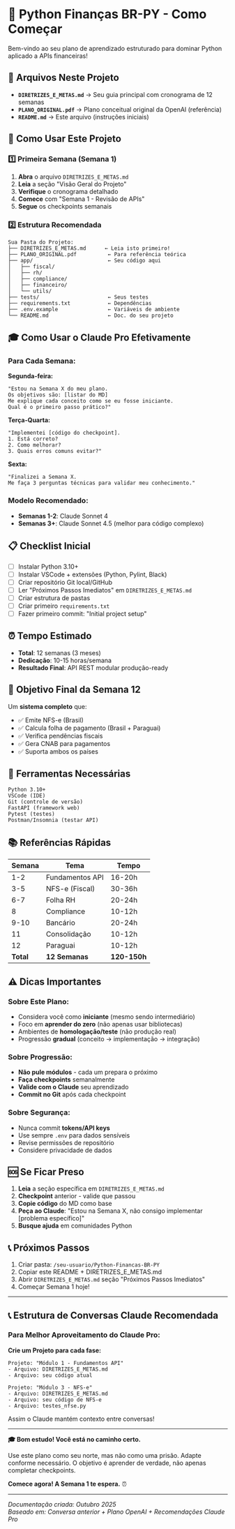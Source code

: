 # 🎯 Python Finanças BR-PY - Como Começar

Bem-vindo ao seu plano de aprendizado estruturado para dominar Python aplicado a APIs financeiras!

## 📄 Arquivos Neste Projeto

- **`DIRETRIZES_E_METAS.md`** → Seu guia principal com cronograma de 12 semanas
- **`PLANO_ORIGINAL.pdf`** → Plano conceitual original da OpenAI (referência)
- **`README.md`** → Este arquivo (instruções iniciais)

## 🚀 Como Usar Este Projeto

### 1️⃣ Primeira Semana (Semana 1)

1. **Abra** o arquivo `DIRETRIZES_E_METAS.md`
2. **Leia** a seção "Visão Geral do Projeto"
3. **Verifique** o cronograma detalhado
4. **Comece** com "Semana 1 - Revisão de APIs"
5. **Segue** os checkpoints semanais

### 2️⃣ Estrutura Recomendada

```
Sua Pasta do Projeto:
├── DIRETRIZES_E_METAS.md      ← Leia isto primeiro!
├── PLANO_ORIGINAL.pdf          ← Para referência teórica
├── app/                        ← Seu código aqui
│   ├── fiscal/
│   ├── rh/
│   ├── compliance/
│   ├── financeiro/
│   └── utils/
├── tests/                      ← Seus testes
├── requirements.txt            ← Dependências
├── .env.example                ← Variáveis de ambiente
└── README.md                   ← Doc. do seu projeto
```

## 🎓 Como Usar o Claude Pro Efetivamente

### Para Cada Semana:

**Segunda-feira:**
```
"Estou na Semana X do meu plano. 
Os objetivos são: [listar do MD]
Me explique cada conceito como se eu fosse iniciante.
Qual é o primeiro passo prático?"
```

**Terça-Quarta:**
```
"Implementei [código do checkpoint].
1. Está correto?
2. Como melhorar?
3. Quais erros comuns evitar?"
```

**Sexta:**
```
"Finalizei a Semana X.
Me faça 3 perguntas técnicas para validar meu conhecimento."
```

### Modelo Recomendado:
- **Semanas 1-2**: Claude Sonnet 4
- **Semanas 3+**: Claude Sonnet 4.5 (melhor para código complexo)

## 📋 Checklist Inicial

- [ ] Instalar Python 3.10+
- [ ] Instalar VSCode + extensões (Python, Pylint, Black)
- [ ] Criar repositório Git local/GitHub
- [ ] Ler "Próximos Passos Imediatos" em `DIRETRIZES_E_METAS.md`
- [ ] Criar estrutura de pastas
- [ ] Criar primeiro `requirements.txt`
- [ ] Fazer primeiro commit: "Initial project setup"

## ⏰ Tempo Estimado

- **Total**: 12 semanas (3 meses)
- **Dedicação**: 10-15 horas/semana
- **Resultado Final**: API REST modular produção-ready

## 🎯 Objetivo Final da Semana 12

Um **sistema completo** que:
- ✅ Emite NFS-e (Brasil)
- ✅ Calcula folha de pagamento (Brasil + Paraguai)
- ✅ Verifica pendências fiscais
- ✅ Gera CNAB para pagamentos
- ✅ Suporta ambos os países

## 🔧 Ferramentas Necessárias

```
Python 3.10+
VSCode (IDE)
Git (controle de versão)
FastAPI (framework web)
Pytest (testes)
Postman/Insomnia (testar API)
```

## 📚 Referências Rápidas

| Semana | Tema | Tempo |
|--------|------|-------|
| 1-2 | Fundamentos API | 16-20h |
| 3-5 | NFS-e (Fiscal) | 30-36h |
| 6-7 | Folha RH | 20-24h |
| 8 | Compliance | 10-12h |
| 9-10 | Bancário | 20-24h |
| 11 | Consolidação | 10-12h |
| 12 | Paraguai | 10-12h |
| **Total** | **12 Semanas** | **120-150h** |

## ⚠️ Dicas Importantes

### Sobre Este Plano:
- Considera você como **iniciante** (mesmo sendo intermediário)
- Foco em **aprender do zero** (não apenas usar bibliotecas)
- Ambientes de **homologação/teste** (não produção real)
- Progressão **gradual** (conceito → implementação → integração)

### Sobre Progressão:
- **Não pule módulos** - cada um prepara o próximo
- **Faça checkpoints** semanalmente
- **Valide com o Claude** seu aprendizado
- **Commit no Git** após cada checkpoint

### Sobre Segurança:
- Nunca commit **tokens/API keys**
- Use sempre `.env` para dados sensíveis
- Revise permissões de repositório
- Considere privacidade de dados

## 🆘 Se Ficar Preso

1. **Leia** a seção específica em `DIRETRIZES_E_METAS.md`
2. **Checkpoint** anterior - valide que passou
3. **Copie código** do MD como base
4. **Peça ao Claude**: "Estou na Semana X, não consigo implementar [problema específico]"
5. **Busque ajuda** em comunidades Python

## 📞 Próximos Passos

1. Criar pasta: `/seu-usuario/Python-Financas-BR-PY`
2. Copiar este README + DIRETRIZES_E_METAS.md
3. Abrir `DIRETRIZES_E_METAS.md` seção "Próximos Passos Imediatos"
4. Começar Semana 1 hoje!

---

## 📞 Estrutura de Conversas Claude Recomendada

### Para Melhor Aproveitamento do Claude Pro:

**Crie um Projeto para cada fase:**

```
Projeto: "Módulo 1 - Fundamentos API"
- Arquivo: DIRETRIZES_E_METAS.md
- Arquivo: seu código atual

Projeto: "Módulo 3 - NFS-e"
- Arquivo: DIRETRIZES_E_METAS.md
- Arquivo: seu código de NFS-e
- Arquivo: testes_nfse.py
```

Assim o Claude mantém contexto entre conversas!

---

**🎓 Bom estudo! Você está no caminho certo.** 

Use este plano como seu norte, mas não como uma prisão. Adapte conforme necessário. O objetivo é aprender de verdade, não apenas completar checkpoints.

**Comece agora! A Semana 1 te espera.** ⏰

---

*Documentação criada: Outubro 2025*  
*Baseado em: Conversa anterior + Plano OpenAI + Recomendações Claude Pro*

